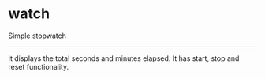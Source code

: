 watch
=====

Simple stopwatch

---


It displays the total seconds and minutes elapsed. It has start, stop and reset functionality.